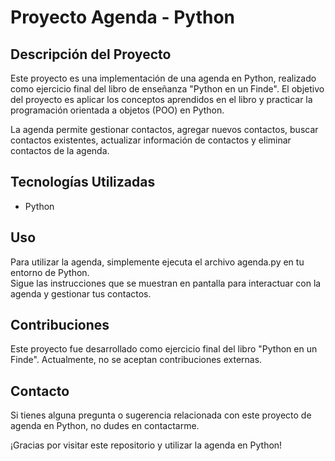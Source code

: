 # Proyecto Agenda - Python

## Descripción del Proyecto
Este proyecto es una implementación de una agenda en Python, realizado como ejercicio final del libro de enseñanza "Python en un Finde". El objetivo del proyecto es aplicar los conceptos aprendidos en el libro y practicar la programación orientada a objetos (POO) en Python.

La agenda permite gestionar contactos, agregar nuevos contactos, buscar contactos existentes, actualizar información de contactos y eliminar contactos de la agenda.

## Tecnologías Utilizadas
- Python



## Uso
Para utilizar la agenda, simplemente ejecuta el archivo agenda.py en tu entorno de Python.  
Sigue las instrucciones que se muestran en pantalla para interactuar con la agenda y gestionar tus contactos.

## Contribuciones
Este proyecto fue desarrollado como ejercicio final del libro "Python en un Finde". Actualmente, no se aceptan contribuciones externas.

## Contacto
Si tienes alguna pregunta o sugerencia relacionada con este proyecto de agenda en Python, no dudes en contactarme.

¡Gracias por visitar este repositorio y utilizar la agenda en Python!
